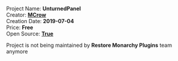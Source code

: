 Project Name: **UnturnedPanel**  
Creator: [**MCrow**](https://steamcommunity.com/id/restoremonarchy)  
Creation Date: **2019-07-04**  
Price: **Free**  
Open Source: [**True**](https://github.com/RestoreMonarchyPlugins/UnturnedPanel)  

Project is not being maintained by **Restore Monarchy Plugins** team anymore